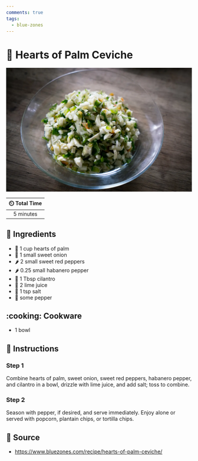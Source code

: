 ```yaml
---
comments: true
tags:
  - blue-zones
---
```

# :leafy_green: Hearts of Palm Ceviche

![Hearts of Palm Ceviche](../assets/images/hearts-of-palm-ceviche.jpg)

| :timer_clock: Total Time |
|:-----------------------: |
| 5 minutes |

## :salt: Ingredients

- :leafy_green: 1 cup hearts of palm
- :onion: 1 small sweet onion
- :hot_pepper: 2 small sweet red peppers
- :hot_pepper: 0.25 small habanero pepper
- :herb: 1 Tbsp cilantro
- :lemon: 2 lime juice
- :salt: 1 tsp salt
- :salt: some pepper

## :cooking: Cookware

- 1 bowl

## :pencil: Instructions

### Step 1

Combine hearts of palm, sweet onion, sweet red peppers, habanero pepper, and cilantro in a bowl, drizzle with lime
juice, and add salt; toss to combine.

### Step 2

Season with pepper, if desired, and serve immediately. Enjoy alone or served with popcorn, plantain chips, or tortilla
chips.

## :link: Source

- <https://www.bluezones.com/recipe/hearts-of-palm-ceviche/>
